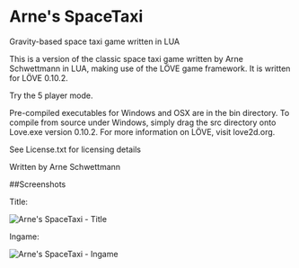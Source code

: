 Arne's SpaceTaxi
==============

Gravity-based space taxi game written in LUA

This is a version of the classic space taxi game written by Arne Schwettmann in LUA, making use of the LÖVE game framework. It is written for LÖVE 0.10.2.

Try the 5 player mode.

Pre-compiled executables for Windows and OSX are in the bin directory. To compile from source under Windows, simply drag the src directory onto Love.exe version 0.10.2. For more information on LÖVE, visit love2d.org.

See License.txt for licensing details

Written by Arne Schwettmann 


##Screenshots

Title:

![Arne's SpaceTaxi - Title](http://www.arneschwettmann.com/delme/screenshots/ArnesSpaceTaxi_shot0.jpg)

Ingame:

![Arne's SpaceTaxi - Ingame](http://www.arneschwettmann.com/delme/screenshots/ArnesSpaceTaxi_shot1.jpg)
